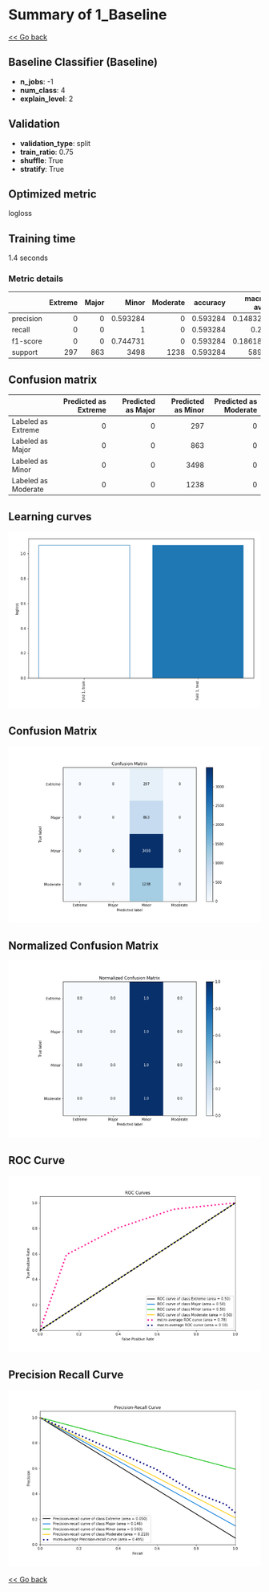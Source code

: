 # Summary of 1_Baseline

[<< Go back](../README.md)


## Baseline Classifier (Baseline)
- **n_jobs**: -1
- **num_class**: 4
- **explain_level**: 2

## Validation
 - **validation_type**: split
 - **train_ratio**: 0.75
 - **shuffle**: True
 - **stratify**: True

## Optimized metric
logloss

## Training time

1.4 seconds

### Metric details
|           |   Extreme |   Major |       Minor |   Moderate |   accuracy |   macro avg |   weighted avg |   logloss |
|:----------|----------:|--------:|------------:|-----------:|-----------:|------------:|---------------:|----------:|
| precision |         0 |       0 |    0.593284 |          0 |   0.593284 |    0.148321 |       0.351985 |   1.06926 |
| recall    |         0 |       0 |    1        |          0 |   0.593284 |    0.25     |       0.593284 |   1.06926 |
| f1-score  |         0 |       0 |    0.744731 |          0 |   0.593284 |    0.186183 |       0.441836 |   1.06926 |
| support   |       297 |     863 | 3498        |       1238 |   0.593284 | 5896        |    5896        |   1.06926 |


## Confusion matrix
|                     |   Predicted as Extreme |   Predicted as Major |   Predicted as Minor |   Predicted as Moderate |
|:--------------------|-----------------------:|---------------------:|---------------------:|------------------------:|
| Labeled as Extreme  |                      0 |                    0 |                  297 |                       0 |
| Labeled as Major    |                      0 |                    0 |                  863 |                       0 |
| Labeled as Minor    |                      0 |                    0 |                 3498 |                       0 |
| Labeled as Moderate |                      0 |                    0 |                 1238 |                       0 |

## Learning curves
![Learning curves](learning_curves.png)
## Confusion Matrix

![Confusion Matrix](confusion_matrix.png)


## Normalized Confusion Matrix

![Normalized Confusion Matrix](confusion_matrix_normalized.png)


## ROC Curve

![ROC Curve](roc_curve.png)


## Precision Recall Curve

![Precision Recall Curve](precision_recall_curve.png)



[<< Go back](../README.md)
